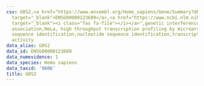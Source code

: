 ```yaml
---
csv: G0S2,<a href="https://www.ensembl.org/Homo_sapiens/Gene/Summary?db=core;g=ENSG00000123689"
  target="_blank">ENSG00000123689</a>,<a href="https://www.ncbi.nlm.nih.gov/pubmed/17216044"
  target="_blank"><i class="fas fa-file"></i></a>",genetic interference,functional
  association,HeLa, high throughput transcription profiling by microarray,nucleotide
  sequence identification,nucleotide sequence identification,transcriptional regulation,up-regulates
  activity
data_alias: G0S2
data_id: ENSG00000123689
data_numevidence: 1
data_species: Homo sapiens
data_taxid: '9606'
title: G0S2
---
```

